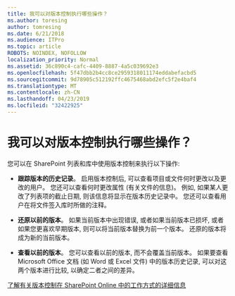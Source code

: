 ```yaml
---
title: 我可以对版本控制执行哪些操作？
ms.author: toresing
author: tomresing
ms.date: 6/21/2018
ms.audience: ITPro
ms.topic: article
ROBOTS: NOINDEX, NOFOLLOW
localization_priority: Normal
ms.assetid: 36c890c4-cafc-4409-8887-4a5c039692e3
ms.openlocfilehash: 5f47dbb2b4cc8ce2959318011174eddabefacbd5
ms.sourcegitcommit: 9d78905c512192ffc4675468abd2efc5f2e4baf4
ms.translationtype: MT
ms.contentlocale: zh-CN
ms.lasthandoff: 04/23/2019
ms.locfileid: "32422925"
---
```

# <a name="what-can-i-do-with-versioning"></a>我可以对版本控制执行哪些操作？

您可以在 SharePoint 列表和库中使用版本控制来执行以下操作:
  
- **跟踪版本的历史记录**。 启用版本控制后, 可以查看项目或文件何时更改以及更改的用户。 您还可以查看何时更改属性 (有关文件的信息)。 例如, 如果某人更改了列表项的截止日期, 则该信息将显示在版本历史记录中。 您还可以查看用户在将文件签入库时所做的注释。 
    
- **还原以前的版本**。 如果当前版本中出现错误, 或者如果当前版本已损坏, 或者如果您更喜欢早期版本, 则可以将当前版本替换为前一个版本。 还原的版本将成为新的当前版本。 
    
- **查看以前的版本**。 您可以查看以前的版本, 而不会覆盖当前版本。 如果要查看 Microsoft Office 文档 (如 Word 或 Excel 文件) 中的版本历史记录, 可以对这两个版本进行比较, 以确定二者之间的差异。 
    
[了解有关版本控制在 SharePoint Online 中的工作方式的详细信息](https://go.microsoft.com/fwlink/?linkid=875710)
  

